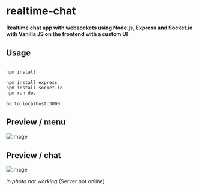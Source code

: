 # realtime-chat
**Realtime chat app with websockets using Node.js, Express and Socket.io with Vanilla JS on the frontend with a custom UI**



  
  


  
  
## Usage
```

npm install  

npm install express
npm install socket.io
npm run dev

Go to localhost:3000
```

## Preview / menu
![image](https://user-images.githubusercontent.com/62212877/165623237-a084b119-ed28-4751-ac79-82b87dc11581.png)

## Preview / chat
![image](https://user-images.githubusercontent.com/62212877/165623378-64c5ad6c-4fa0-4396-9941-55cfbfd8c8b7.png)


*in photo not working* (Server not online)

